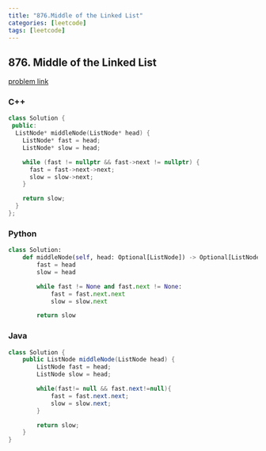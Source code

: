 ```yaml
---
title: "876.Middle of the Linked List"
categories: [leetcode]
tags: [leetcode]
---
```


## 876. Middle of the Linked List

[problem link](https://leetcode.com/problems/middle-of-the-linked-list/)

### C++
```c++
class Solution {
 public:
  ListNode* middleNode(ListNode* head) {
    ListNode* fast = head;
    ListNode* slow = head;

    while (fast != nullptr && fast->next != nullptr) {
      fast = fast->next->next;
      slow = slow->next;
    }

    return slow;
  }
};
```

### Python
```python
class Solution:
    def middleNode(self, head: Optional[ListNode]) -> Optional[ListNode]:
        fast = head
        slow = head

        while fast != None and fast.next != None:
            fast = fast.next.next
            slow = slow.next

        return slow
```

### Java
```java
class Solution {
    public ListNode middleNode(ListNode head) {
        ListNode fast = head;
        ListNode slow = head;

        while(fast!= null && fast.next!=null){
            fast = fast.next.next;
            slow = slow.next;
        }

        return slow;
    }
}
```
